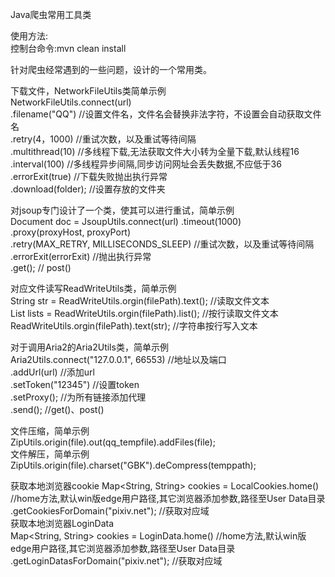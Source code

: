 Java爬虫常用工具类

使用方法:  
控制台命令:mvn clean install

针对爬虫经常遇到的一些问题，设计的一个常用类。

下载文件，NetworkFileUtils类简单示例  
NetworkFileUtils.connect(url)  
.filename("QQ")  //设置文件名，文件名会替换非法字符，不设置会自动获取文件名   
.retry(4，1000)  //重试次数，以及重试等待间隔  
.multithread(10)  //多线程下载,无法获取文件大小转为全量下载,默认线程16  
.interval(100)  //多线程异步间隔,同步访问网址会丢失数据,不应低于36  
.errorExit(true)  //下载失败抛出执行异常  
.download(folder); //设置存放的文件夹

对jsoup专门设计了一个类，使其可以进行重试，简单示例  
Document doc = JsoupUtils.connect(url)
.timeout(1000)  
.proxy(proxyHost, proxyPort)  
.retry(MAX_RETRY, MILLISECONDS_SLEEP)  //重试次数，以及重试等待间隔  
.errorExit(errorExit)  //抛出执行异常  
.get(); // post()

对应文件读写ReadWriteUtils类，简单示例  
String str = ReadWriteUtils.orgin(filePath).text(); //读取文件文本  
List<String> lists = ReadWriteUtils.orgin(filePath).list(); //按行读取文件文本  
ReadWriteUtils.orgin(filePath).text(str); //字符串按行写入文本

对于调用Aria2的Aria2Utils类，简单示例  
Aria2Utils.connect("127.0.0.1", 66553)  //地址以及端口  
.addUrl(url)  //添加url  
.setToken("12345")  //设置token  
.setProxy(); //为所有链接添加代理  
.send(); //get()、post()

文件压缩，简单示例  
ZipUtils.origin(file).out(qq_tempfile).addFiles(file);  
文件解压，简单示例  
ZipUtils.origin(file).charset("GBK").deCompress(temppath);

获取本地浏览器cookie Map<String, String> cookies = LocalCookies.home() //home方法,默认win版edge用户路径,其它浏览器添加参数,路径至User Data目录  
.getCookiesForDomain("pixiv.net"); //获取对应域  
获取本地浏览器LoginData  
Map<String, String> cookies = LoginData.home() //home方法,默认win版edge用户路径,其它浏览器添加参数,路径至User Data目录  
.getLoginDatasForDomain("pixiv.net"); //获取对应域  